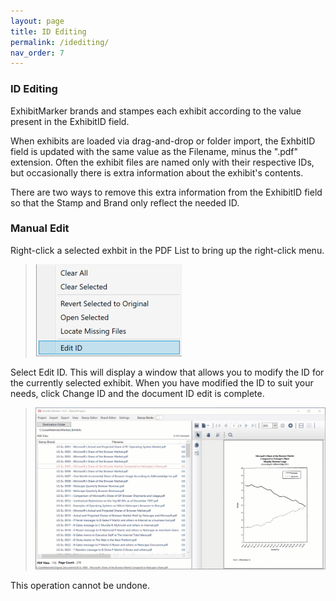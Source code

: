 ```yaml
---
layout: page
title: ID Editing
permalink: /idediting/
nav_order: 7
---
```


### ID Editing

ExhibitMarker brands and stampes each exhibit according to the value present in the ExhibitID field.

When exhibits are loaded via drag-and-drop or folder import, the ExhbitID field is updated with the same value as the Filename, minus the ".pdf" extension.  Often the exhibit files are named only with their respective IDs, but occasionally there is extra information about the exhibit's contents.

There are two ways to remove this extra information from the ExhibitID field so that the Stamp and Brand only reflect the needed ID.

### Manual Edit

Right-click a selected exhbit in the PDF List to bring up the right-click menu.

> ![Screen Grab - Right-Click menu of PDF List](id_editing_assets/idEdit_01_rightClickMenu.png)

Select Edit ID.  This will display a window that allows you to modify the ID for the currently selected exhibit.  When you have modified the ID to suit your needs, click Change ID and the document ID edit is complete.

> ![Animation - Full, Manual Edit, Process](id_editing_assets/idEdit_01_ChangeIndividualID.gif)

This operation cannot be undone.